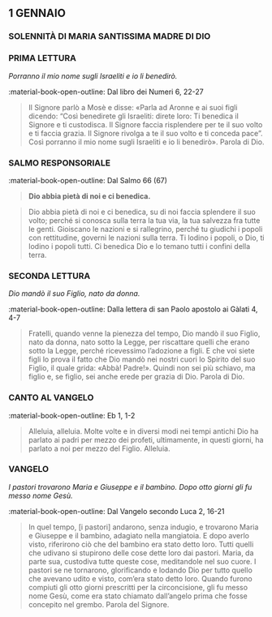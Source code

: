 ## 1 GENNAIO
> 
### SOLENNITÀ DI MARIA SANTISSIMA MADRE DI DIO
> 
### PRIMA LETTURA
*Porranno il mio nome sugli Israeliti e io li benedirò.*

:material-book-open-outline: Dal libro dei Numeri
6, 22-27

> Il Signore parlò a Mosè e disse: «Parla ad Aronne e ai suoi figli dicendo: “Così benedirete gli Israeliti: direte loro: Ti benedica il Signore e ti custodisca. Il Signore faccia risplendere per te il suo volto e ti faccia grazia. Il Signore rivolga a te il suo volto e ti conceda pace”. Così porranno il mio nome sugli Israeliti e io li benedirò». Parola di Dio.
> 
### SALMO RESPONSORIALE
:material-book-open-outline: Dal Salmo 66 (67)

>**Dio abbia pietà di noi e ci benedica.**

> Dio abbia pietà di noi e ci benedica,
> su di noi faccia splendere il suo volto;
> perché si conosca sulla terra la tua via,
> la tua salvezza fra tutte le genti.
> Gioiscano le nazioni e si rallegrino,
> perché tu giudichi i popoli con rettitudine,
> governi le nazioni sulla terra.
> Ti lodino i popoli, o Dio,
> ti lodino i popoli tutti.
> Ci benedica Dio e lo temano
> tutti i confini della terra.
> 
### SECONDA LETTURA
*Dio mandò il suo Figlio, nato da donna.*

:material-book-open-outline: Dalla lettera di san Paolo apostolo ai Gàlati
4, 4-7

> Fratelli, quando venne la pienezza del tempo, Dio mandò il suo Figlio, nato da donna, nato sotto la Legge, per riscattare quelli che erano sotto la Legge, perché ricevessimo l’adozione a figli. E che voi siete figli lo prova il fatto che Dio mandò nei nostri cuori lo Spirito del suo Figlio, il quale grida: «Abbà! Padre!». Quindi non sei più schiavo, ma figlio e, se figlio, sei anche erede per grazia di Dio. Parola di Dio.
> 
### CANTO AL VANGELO
:material-book-open-outline: Eb 1, 1-2

> Alleluia, alleluia.
> Molte volte e in diversi modi nei tempi antichi
> Dio ha parlato ai padri per mezzo dei profeti,
> ultimamente, in questi giorni,
> ha parlato a noi per mezzo del Figlio.
> Alleluia.
> 
### VANGELO
*I pastori trovarono Maria e Giuseppe e il bambino. Dopo otto giorni gli fu messo nome Gesù.*

:material-book-open-outline: Dal Vangelo secondo Luca
2, 16-21

> In quel tempo, [i pastori] andarono, senza indugio, e trovarono Maria e Giuseppe e il bambino, adagiato nella mangiatoia. E dopo averlo visto, riferirono ciò che del bambino era stato detto loro. Tutti quelli che udivano si stupirono delle cose dette loro dai pastori. Maria, da parte sua, custodiva tutte queste cose, meditandole nel suo cuore. I pastori se ne tornarono, glorificando e lodando Dio per tutto quello che avevano udito e visto, com’era stato detto loro. Quando furono compiuti gli otto giorni prescritti per la circoncisione, gli fu messo nome Gesù, come era stato chiamato dall’angelo prima che fosse concepito nel grembo. Parola del Signore.